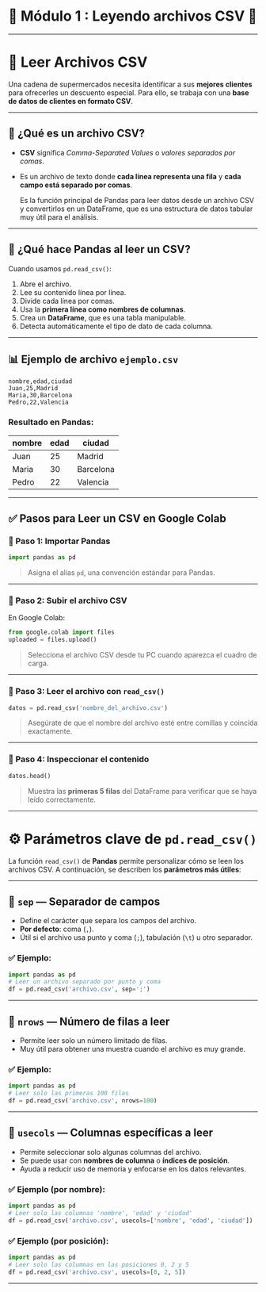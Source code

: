 # 🐼 Módulo 1 : Leyendo archivos CSV   📁
---
# 📁 Leer Archivos CSV 

Una cadena de supermercados necesita identificar a sus **mejores clientes** para ofrecerles un descuento especial. Para ello, se trabaja con una **base de datos de clientes en formato CSV**.

---

## 📌 ¿Qué es un archivo CSV?

* **CSV** significa *Comma-Separated Values* o *valores separados por comas*.
* Es un archivo de texto donde **cada línea representa una fila** y **cada campo está separado por comas**.

  Es la función principal de Pandas para leer datos desde un archivo CSV y convertirlos en un DataFrame, que es una estructura de datos tabular muy útil para el análisis.
---

## 🧠 ¿Qué hace Pandas al leer un CSV?

Cuando usamos `pd.read_csv()`:

1. Abre el archivo.
2. Lee su contenido línea por línea.
3. Divide cada línea por comas.
4. Usa la **primera línea como nombres de columnas**.
5. Crea un **DataFrame**, que es una tabla manipulable.
6. Detecta automáticamente el tipo de dato de cada columna.

---

## 📊 Ejemplo de archivo `ejemplo.csv`

```
nombre,edad,ciudad
Juan,25,Madrid
Maria,30,Barcelona
Pedro,22,Valencia
```

### Resultado en Pandas:

| nombre | edad | ciudad    |
| ------ | ---- | --------- |
| Juan   | 25   | Madrid    |
| Maria  | 30   | Barcelona |
| Pedro  | 22   | Valencia  |

---

## ✅ Pasos para Leer un CSV en Google Colab

### 🧩 Paso 1: Importar Pandas

```python
import pandas as pd
```

> Asigna el alias `pd`, una convención estándar para Pandas.

---

### 🧩 Paso 2: Subir el archivo CSV

En Google Colab:

```python
from google.colab import files
uploaded = files.upload()
```

> Selecciona el archivo CSV desde tu PC cuando aparezca el cuadro de carga.

---

### 🧩 Paso 3: Leer el archivo con `read_csv()`

```python
datos = pd.read_csv('nombre_del_archivo.csv')
```

> Asegúrate de que el nombre del archivo esté entre comillas y coincida exactamente.

---

### 🧩 Paso 4: Inspeccionar el contenido

```python
datos.head()
```

> Muestra las **primeras 5 filas** del DataFrame para verificar que se haya leído correctamente.

---
# ⚙️ Parámetros clave de `pd.read_csv()`

La función `read_csv()` de **Pandas** permite personalizar cómo se leen los archivos CSV. A continuación, se describen los **parámetros más útiles**:

---

## 🔸 `sep` — Separador de campos

* Define el carácter que separa los campos del archivo.
* **Por defecto**: coma (`,`).
* Útil si el archivo usa punto y coma (`;`), tabulación (`\t`) u otro separador.

### ✅ Ejemplo:

```python
import pandas as pd
# Leer un archivo separado por punto y coma
df = pd.read_csv('archivo.csv', sep=';')
```

---

## 🔸 `nrows` — Número de filas a leer

* Permite leer solo un número limitado de filas.
* Muy útil para obtener una muestra cuando el archivo es muy grande.

### ✅ Ejemplo:

```python
import pandas as pd
# Leer solo las primeras 100 filas
df = pd.read_csv('archivo.csv', nrows=100)
```

---

## 🔸 `usecols` — Columnas específicas a leer

* Permite seleccionar solo algunas columnas del archivo.
* Se puede usar con **nombres de columna** o **índices de posición**.
* Ayuda a reducir uso de memoria y enfocarse en los datos relevantes.

### ✅ Ejemplo (por nombre):

```python
import pandas as pd
# Leer solo las columnas 'nombre', 'edad' y 'ciudad'
df = pd.read_csv('archivo.csv', usecols=['nombre', 'edad', 'ciudad'])
```

### ✅ Ejemplo (por posición):

```python
import pandas as pd
# Leer solo las columnas en las posiciones 0, 2 y 5
df = pd.read_csv('archivo.csv', usecols=[0, 2, 5])
```

---
